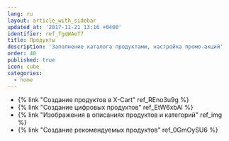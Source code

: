 ```yaml
---
lang: ru
layout: article_with_sidebar
updated_at: '2017-11-21 13:16 +0400'
identifier: ref_TgqWAeT7
title: Продукты
description: 'Заполнение каталога продуктами, настройка промо-акций'
order: 40
published: true
icon: cube
categories:
  - home
---
```

*   {% link "Создание продуктов в X-Cart" ref_REno3u9g %}
*   {% link "Создание цифровых продуктов" ref_EtW6xbAl %}
*   {% link "Изображения в описаниях продуктов и категорий" ref_img %}
*   {% link "Создание рекомендуемых продуктов" ref_0GmOySU6 %}
